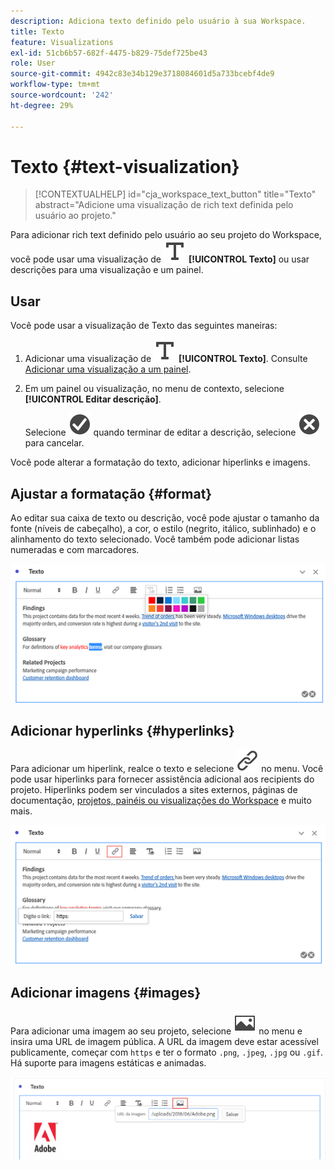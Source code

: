 ```yaml
---
description: Adiciona texto definido pelo usuário à sua Workspace.
title: Texto
feature: Visualizations
exl-id: 51cb6b57-682f-4475-b829-75def725be43
role: User
source-git-commit: 4942c83e34b129e3718084601d5a733bcebf4de9
workflow-type: tm+mt
source-wordcount: '242'
ht-degree: 29%

---
```


# Texto {#text-visualization}

<!-- markdownlint-disable MD034 -->

>[!CONTEXTUALHELP]
>id="cja_workspace_text_button"
>title="Texto"
>abstract="Adicione uma visualização de rich text definida pelo usuário ao projeto."

<!-- markdownlint-enable MD034 -->


Para adicionar rich text definido pelo usuário ao seu projeto do Workspace, você pode usar uma visualização de ![Texto](/help/assets/icons/Text.svg) **[!UICONTROL Texto]** ou usar descrições para uma visualização e um painel.

## Usar

Você pode usar a visualização de Texto das seguintes maneiras:

1. Adicionar uma visualização de ![Texto](/help/assets/icons/Text.svg) **[!UICONTROL Texto]**. Consulte [Adicionar uma visualização a um painel](freeform-analysis-visualizations.md#add-visualizations-to-a-panel).

1. Em um painel ou visualização, no menu de contexto, selecione **[!UICONTROL Editar descrição]**.

   Selecione ![CheckmarkCircle](/help/assets/icons/CheckmarkCircle.svg) quando terminar de editar a descrição, selecione ![CloseCircle](/help/assets/icons/CloseCircle.svg) para cancelar.

Você pode alterar a formatação do texto, adicionar hiperlinks e imagens.

## Ajustar a formatação {#format}

Ao editar sua caixa de texto ou descrição, você pode ajustar o tamanho da fonte (níveis de cabeçalho), a cor, o estilo (negrito, itálico, sublinhado) e o alinhamento do texto selecionado. Você também pode adicionar listas numeradas e com marcadores.

![Opções de texto para um projeto do Workspace destacando a paleta de cores de texto.](assets/format.png)

## Adicionar hyperlinks {#hyperlinks}

Para adicionar um hiperlink, realce o texto e selecione ![Link](/help/assets/icons/Link.svg) no menu. Você pode usar hiperlinks para fornecer assistência adicional aos recipients do projeto. Hiperlinks podem ser vinculados a sites externos, páginas de documentação, [projetos, painéis ou visualizações do Workspace](/help/analysis-workspace/curate-share/shareable-links.md) e muito mais.

![Opções de texto com o ícone de link realçado.](assets/hyperlink.png)

## Adicionar imagens {#images}

Para adicionar uma imagem ao seu projeto, selecione ![Imagem](/help/assets/icons/Image.svg) no menu e insira uma URL de imagem pública. A URL da imagem deve estar acessível publicamente, começar com `https` e ter o formato `.png`, `.jpeg`, `.jpg` ou `.gif`. Há suporte para imagens estáticas e animadas.

![Opções de texto com o ícone de imagem selecionado.](assets/image.png)
